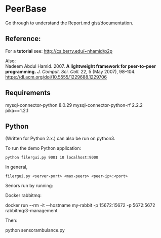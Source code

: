 # PeerBase
Go through to understand the Report.md gist/documentation. 
## Reference:

For a **tutorial** see: http://cs.berry.edu/~nhamid/p2p

Also: <br>
Nadeem Abdul Hamid. 2007. **A lightweight framework for peer-to-peer programming.** *J. Comput. Sci. Coll.* 22, 5 (May 2007), 98–104.
https://dl.acm.org/doi/10.5555/1229688.1229706

## Requirements

mysql-connector-python    8.0.29
mysql-connector-python-rf 2.2.2
pika==1.2.1


## Python

(Written for Python 2.x.) can also be run on python3.  

To run the demo Python application:
```
python filergui.py 9001 10 localhost:9000
```

In general,

```
filergui.py <server-port> <max-peers> <peer-ip>:<port>
```
Senors run by running:

Docker rabbitmq:

docker run --rm -it --hostname my-rabbit -p 15672:15672 -p 5672:5672 rabbitmq:3-management

Then:

python sensorambulance.py 
